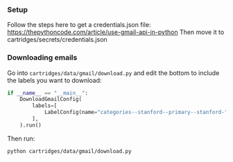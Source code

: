 
### Setup 
Follow the steps here to get a credentials.json file: https://thepythoncode.com/article/use-gmail-api-in-python
Then move it to cartridges/secrets/credentials.json


### Downloading emails
Go into `cartridges/data/gmail/download.py` and edit the bottom to include the labels you want to download:
```python
if __name__ == "__main__":
    DownloadGmailConfig(
        labels=[
            LabelConfig(name="categories--stanford--primary--stanford-"),
        ],
    ).run()
```

Then run:
```bash
python cartridges/data/gmail/download.py
```



